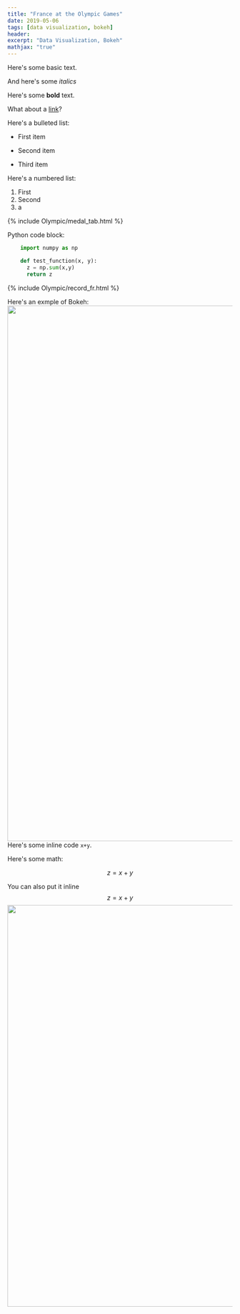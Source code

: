 ```yaml
---
title: "France at the Olympic Games"
date: 2019-05-06
tags: [data visualization, bokeh]
header: 
excerpt: "Data Visualization, Bokeh"
mathjax: "true"
---
```



Here's some basic text.

And here's some *italics*

Here's some **bold** text.

What about a [link](https://github.com/dataoptimal)?

Here's a bulleted list:
* First item
+ Second item
- Third item

Here's a numbered list:
1. First
2. Second
4. a

{% include Olympic/medal_tab.html %}

Python code block:
```python
    import numpy as np

    def test_function(x, y):
      z = np.sum(x,y)
      return z
```


{% include Olympic/record_fr.html %}

Here's an exmple of Bokeh:
<img src="{{ site.url }}{{ site.baseurl }}/images/olympic/olympic.gif"  width="1500" height='1200'/>
Here's some inline code `x+y`.


Here's some math:

$$z=x+y$$

You can also put it inline $$z=x+y$$
<img src="{{ site.url }}{{ site.baseurl }}/images/olympic/olympictools.gif"  width="1500" height='900'/>

